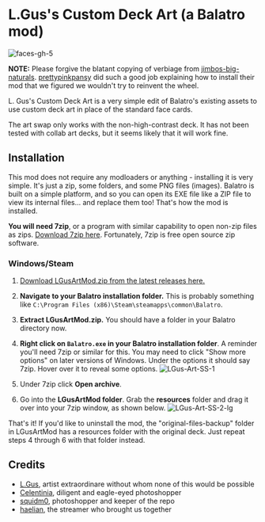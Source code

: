 # L.Gus's Custom Deck Art (a Balatro mod)

![faces-gh-5](https://github.com/user-attachments/assets/7d9e8fe7-6807-42d8-84c3-c6c721c04a59)

**NOTE:** Please forgive the blatant copying of verbiage from [jimbos-big-naturals](https://github.com/prettypinkpansy/jimbos-big-naturals). [prettypinkpansy](https://github.com/prettypinkpansy) did such a good job explaining how to install their mod that we figured we wouldn't try to reinvent the wheel.

L. Gus's Custom Deck Art is a very simple edit of Balatro's existing assets to use custom deck art in place of the standard face cards.

The art swap only works with the non-high-contrast deck. It has not been tested with collab art decks, but it seems likely that it will work fine.

## Installation

This mod does not require any modloaders or anything - installing it is very simple. It's just a zip, some folders, and some PNG files (images). Balatro is built on a simple platform, and so you can open its EXE file like a ZIP file to view its internal files... and replace them too! That's how the mod is installed.

**You will need 7zip**, or a program with similar capability to open non-zip files as zips. [Download 7zip here](https://www.7-zip.org/). Fortunately, 7zip is free open source zip software.

### Windows/Steam

1. [Download LGusArtMod.zip from the latest releases here.](https://github.com/squidm0/lgus-art-balatch/releases/latest)
2. **Navigate to your Balatro installation folder.** This is probably something like `C:\Program Files (x86)\Steam\steamapps\common\Balatro`.
3. **Extract LGusArtMod.zip.** You should have a folder in your Balatro directory now.
4. **Right click on `Balatro.exe` in your Balatro installation folder**. A reminder you'll need 7zip or similar for this. You may need to click "Show more options" on later versions of Windows. Under the options it should say 7zip. Hover over it to reveal some options.
![LGus-Art-SS-1](https://github.com/user-attachments/assets/36396cdd-b8ff-462d-8611-1b176cbf1948)

1. Under 7zip click **Open archive**.
2. Go into the **LGusArtMod folder**. Grab the **resources** folder and drag it over into your 7zip window, as shown below.
![LGus-Art-SS-2-lg](https://github.com/user-attachments/assets/f5e523d1-a15d-44fd-9452-b7ac21aaa112)


That's it! If you'd like to uninstall the mod, the "original-files-backup" folder in LGusArtMod has a resources folder with the original deck. Just repeat steps 4 through 6 with that folder instead.

## Credits

* [L.Gus](https://www.youtube.com/@L.Gus_G), artist extraordinare without whom none of this would be possible
* [Celentinia](https://www.twitch.tv/celentinia), diligent and eagle-eyed photoshopper
* [squidm0](https://www.twitch.tv/squidm0), photoshopper and keeper of the repo
* [haelian](https://www.twitch.tv/haelian), the streamer who brought us together
